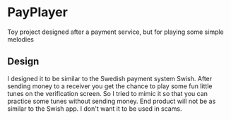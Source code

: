 # PayPlayer
Toy project designed after a payment service, but for playing some simple melodies

## Design
I designed it to be similar to the Swedish payment system Swish.
After sending money to a receiver you get the chance to play some fun little tunes on the verification screen. So I tried to mimic it so that you can practice some tunes without sending money.
End product will not be as similar to the Swish app. I don't want it to be used in scams. 